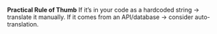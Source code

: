 **Practical Rule of Thumb**
If it’s in your code as a hardcoded string → translate it manually.
If it comes from an API/database → consider auto-translation. 